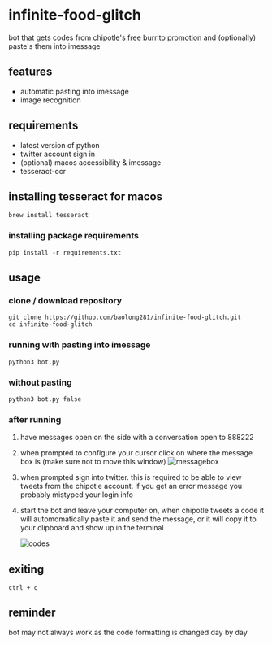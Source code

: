 # infinite-food-glitch

bot that gets codes from [chipotle's free burrito promotion](https://chipotle.com/FreePointer) and (optionally) paste's them into imessage

## features
- automatic pasting into imessage
- image recognition
## requirements

- latest version of python
- twitter account sign in
- (optional) macos accessibility & imessage
- tesseract-ocr

## installing tesseract for macos
```
brew install tesseract
```

### installing package requirements

```
pip install -r requirements.txt
```

## usage

### clone / download repository

```
git clone https://github.com/baolong281/infinite-food-glitch.git
cd infinite-food-glitch
```

### running with pasting into imessage

```
python3 bot.py
```

### without pasting

```
python3 bot.py false
```

### after running

1. have messages open on the side with a conversation open to 888222
2. when prompted to configure your cursor click on where the message box is (make sure not to move this window)
   ![messagebox](assets/messagebox.png)
3. when prompted sign into twitter. this is required to be able to view tweets from the chipotle account. if you get an error message you probably mistyped your login info
4. start the bot and leave your computer on, when chipotle tweets a code it will automomatically paste it and send the message, or it will copy it to your clipboard and show up in the terminal

   ![codes](assets/code.png)

## exiting

```
ctrl + c
```

## reminder
bot may not always work as the code formatting is changed day by day

